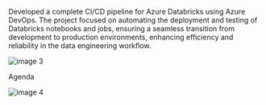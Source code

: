 Developed a complete CI/CD pipeline for Azure Databricks using Azure DevOps. The project focused on automating the deployment and testing of Databricks notebooks and jobs, ensuring a seamless transition from development to production environments, enhancing efficiency and reliability in the data engineering workflow.

![image 3](https://github.com/user-attachments/assets/ce7f1f04-099c-471b-846d-2b7a0588b5db)

Agenda

![image 4](https://github.com/user-attachments/assets/513f7b65-1ab9-481a-af0d-dc74df052346)
